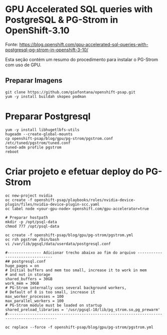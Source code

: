 # GPU Accelerated SQL queries with PostgreSQL & PG-Strom in OpenShift-3.10 
Fonte: https://blog.openshift.com/gpu-accelerated-sql-queries-with-postgresql-pg-strom-in-openshift-3-10/

Esta seção contém um resumo do procedimento para instalar o PG-Strom com uso de GPU.

## Preparar Imagens
```
git clone https://github.com/giofontana/openshift-psap.git
yum -y install buildah skopeo podman
```

# Preparar Postgresql
```
yum -y install libhugetlbfs-utils
hugeadm --create-global-mounts
cp openshift-psap/blog/gpu/pg-strom/pgstrom.conf /etc/tuned/pgstrom/tuned.conf
tuned-adm profile pgstrom
reboot
```

# Criar projeto e efetuar deploy do PG-Strom
```
oc new-project nvidia
oc create -f openshift-psap/playbooks/roles/nvidia-device-plugin/files/nvidia-device-plugin-scc.yaml
oc label node <your-gpu-node> openshift.com/gpu-accelerator=true

# Preparar hostpath
mkdir -p /opt/psql-data
chmod 777 /opt/psql-data

oc create -f openshift-psap/blog/gpu/pg-strom/pgstrom.yml
oc rsh pgstrom /bin/bash
vi /var/lib/pgsql/data/userdata/postgresql.conf 

#--------------- Adicionar trecho abaixo ao fim do arquivo --------------------------------
## postgresql.conf
huge_pages = on
# Initial buffers and mem too small, increase it to work in mem
# and not in storage
shared_buffers = 30GB
work_mem = 30GB
# PG-Strom internally uses several background workers,
# Default of 8 is too small, increase it
max_worker_processes = 100
max_parallel_workers = 100
# PG-Strom module must be loaded on startup
shared_preload_libraries = '/usr/pgsql-10/lib/pg_strom.so,pg_prewarm'
#--------------------------------------------------------------------------------------------

oc replace --force -f openshift-psap/blog/gpu/pg-strom/pgstrom.yml
```